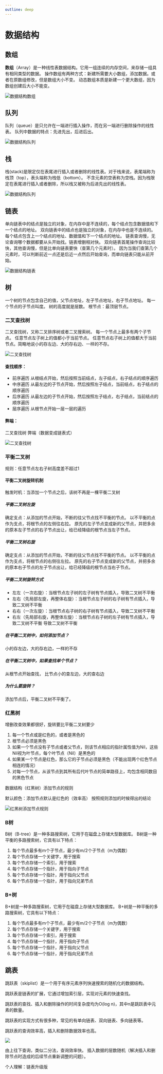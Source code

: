 ```yaml
---
outline: deep
---
```


# 数据结构

## 数组

**数组**（Array）是一种线性表数据结构。它用一组连续的内存空间，来存储一组具有相同类型的数据。
操作数组有两种方式：新建所需要大小数组，添加数据。或者在原数组修改，但是数组大小不变。
动态数组本质是新建一个更大数组，因为数组创建后大小不能变。

![数据结构数组](/image/数据结构数组.png)

## 队列

队列（queue）是只允许在一端进行插入操作，而在另一端进行删除操作的线性表。
队列中数据的特点：先进先出，后进后出。

![数据结构队列](/image/数据结构队列.png)

## 栈

栈(stack)是限定仅在表尾进行插入或者删除的线性表。对于栈来说，表尾端称为栈顶（top），表头端称为栈低（bottom）。
不含元素的空表称为空栈。因为栈限定在表尾进行插入或者删除，所以栈又被称为后进先出的线性表。

![数据结构队列](/image/数据结构栈.png)

## 链表

单向链表中的结点是独立的对象，在内存中是不连续的，每个结点包含数据值和下一个结点的地址。
双向链表中的结点也是独立的对象，在内存中也是不连续的。每个结点包含上一个结点的地址、数据值和下一个结点的地址。
链表查询慢，无论查询哪个数据都要从头开始找。链表增删相对快。
双向链表首尾操作查询比较快，其他查询慢，但是比单向链表要快（查第几个元素时）。
因为当我们查第几个元素时，可以判断前近一点还是后近一点然后开始查询，而单向链表只能从前开始。

![数据结构链表](/image/数据结构链表.png)

## 树

一个树的节点包含自己的值，父节点地址，左子节点地址，右子节点地址。
每一个节点的子节点叫度。
树的高度就是层数。
根节点：最顶层节点。

### 二叉查找树

二叉查找树，又称二叉排序树或者二叉搜索树。
每一个节点上最多有两个子节点。
任意节点左子树上的值都小于当前节点。
任意节点右子树上的值都大于当前节点。简略地说小的存左边、大的存右边、一样的不存。

![二叉查找树](/image/二叉查找树.png)

#### 查找顺序：

- 前序遍历
  从根结点开始，然后按照当前结点，左子结点，右子结点的顺序遍历
- 中序遍历
  从最左边的子节点开始，然后按照左子结点，当前结点，右子结点的顺序遍历
- 后序遍历
  从最左边的子节点开始，然后按照左子结点，右子结点，当前结点的顺序遍历
- 层序遍历
  从根节点开始一层一层的遍历

#### 弊端：

二叉查找树 弊端（数据变成链表式）

![二叉查找树](/image/二叉查找树链式.png)

### 平衡二叉树

规则：任意节点左右子树高度差不超过1

#### 平衡二叉树旋转机制

触发时机：当添加一个节点之后，该树不再是一棵平衡二叉树

##### 平衡二叉树左旋

确定支点：从添加的节点开始，不断的往父节点找不平衡的节点。
以不平衡的点作为支点，将根节点的左侧往右拉。
原先的左子节点变成新的父节点，并把多余的原本左子节点的右子节点出让，给已经降级的根节点当左子节点。

##### 平衡二叉树右旋

确定支点：从添加的节点开始，不断的往父节点找不平衡的节点。
以不平衡的点作为支点，将根节点的右侧往左拉。
原先的右子节点变成新的父节点，并把多余的原本右子节点的左子节点出让，给已经降级的根节点当右子节点。

##### 平衡二叉树旋转方式

- 左左（一次右旋）：当根节点左子树的左子树有节点插入，导致二叉树不平衡
- 左右（先局部左旋，再整体右旋）：当根节点左子树的右子树有节点插入，导致二叉树不平衡
- 右右（一次左旋）：当根节点右子树的右子树有节点插入，导致二叉树不平衡
- 右左（先局部右旋，再整体左旋）：当根节点右子树的左子树有节点插入，导致二叉树不平衡 导致二叉树不平衡

##### 在平衡二叉树中，如何添加节点？

小的存左边，大的存右边，一样的不存

##### 在平衡二叉树中，如果查找单个节点？

从根节点开始查找， 比节点小的查左边，大的查右边

##### 为什么要旋转？

添加节点后，平衡二叉树不平衡了。

### 红黑树

增删改查效果都很好，旋转要比平衡二叉树要少

1. 每一个节点或是红色的，或者是黑色的
2. 根节点必须是黑色
3. 如果一个节点没有子节点或者父节点，则该节点相应的指针属性值为Nil，这些Nil视为叶节点，每个叶节点（Nil）是黑色的
4. 如果某一个节点是红色，那么它的子节点必须是黑色（不能出现两个红色节点相连的情况）
5. 对每一个节点，从该节点到其所有后代叶节点的简单路径上，均包含相同数目的黑色节点

数据结构（红黑树）添加节点的规则

默认颜色：添加节点默认是红色的（效率高） 按照规则添加的时候得出的结论

![红黑树添加节点规则](/image/红黑树添加节点规则.png)

### B树

B树（B-tree）是一种多路搜索树，它用于在磁盘上存储大型数据库。
B树是一种平衡的多路搜索树，它具有以下特点：
1. 每个节点最多有m个子节点，最少有m/2个子节点（m为偶数）
2. 每个节点存储一个关键字，用于搜索
3. 每个节点存储一个索引，用于搜索
4. 每个节点存储一个指针，用于指向子节点
5. 每个节点存储一个指针，用于指向父节点
6. 每个节点存储一个指针，用于指向兄弟节点

### B+树

B+树是一种多路搜索树，它用于在磁盘上存储大型数据库。
B+树是一种平衡的多路搜索树，它具有以下特点：
1. 每个节点最多有m个子节点，最少有m/2个子节点（m为偶数）
2. 每个节点存储一个关键字，用于搜索
3. 每个节点存储一个索引，用于搜索
4. 每个节点存储一个指针，用于指向子节点
5. 每个节点存储一个指针，用于指向父节点
6. 每个节点存储一个指针，用于指向兄弟节点


## 跳表
跳跃表（skiplist）是一个用于有序元素序列快速搜索的随机化的数据结构。

跳跃表是链表的扩展，它通过增加索引层，实现对元素的快速查找。

跳跃表的查找、插入和删除操作的时间复杂度均为O(log n)，其中n是跳跃表中元素的数量。

跳跃表的实现方式有很多种，常见的有单向链表、双向链表、多向链表等。

跳跃表的查询效率高，插入和删除数据效率也高。

![](/image/跳表.png)

由上往下查询，类似二分法，查询效率快。
插入数据的层数随机（解决插入和删除节点时造成的后续节点重新调整的问题）。

个人理解：链表升级版



